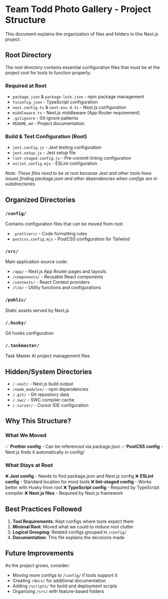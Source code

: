 # Team Todd Photo Gallery - Project Structure

This document explains the organization of files and folders in this Next.js project.

## Root Directory

The root directory contains essential configuration files that must be at the project root for tools to function properly:

### Required at Root
- `package.json` & `package-lock.json` - npm package management
- `tsconfig.json` - TypeScript configuration
- `next.config.ts` & `next-env.d.ts` - Next.js configuration
- `middleware.ts` - Next.js middleware (App Router requirement)
- `.gitignore` - Git ignore patterns
- `README.md` - Project documentation

### Build & Test Configuration (Root)
- `jest.config.js` - Jest testing configuration
- `jest.setup.js` - Jest setup file
- `lint-staged.config.js` - Pre-commit linting configuration
- `eslint.config.mjs` - ESLint configuration

*Note: These files need to be at root because Jest and other tools have issues finding package.json and other dependencies when configs are in subdirectories.*

## Organized Directories

### `/config/`
Contains configuration files that can be moved from root:
- `.prettierrc` - Code formatting rules
- `postcss.config.mjs` - PostCSS configuration for Tailwind

### `/src/`
Main application source code:
- `/app/` - Next.js App Router pages and layouts
- `/components/` - Reusable React components
- `/contexts/` - React Context providers
- `/lib/` - Utility functions and configurations

### `/public/`
Static assets served by Next.js

### `/.husky/`
Git hooks configuration

### `/.taskmaster/`
Task Master AI project management files

## Hidden/System Directories
- `/.next/` - Next.js build output
- `/node_modules/` - npm dependencies
- `/.git/` - Git repository data
- `/.swc/` - SWC compiler cache
- `/.cursor/` - Cursor IDE configuration

## Why This Structure?

### What We Moved
✅ **Prettier config** - Can be referenced via package.json
✅ **PostCSS config** - Next.js finds it automatically in config/

### What Stays at Root
❌ **Jest config** - Needs to find package.json and Next.js config
❌ **ESLint config** - Standard location for most tools
❌ **lint-staged config** - Works better with Husky from root
❌ **TypeScript config** - Required by TypeScript compiler
❌ **Next.js files** - Required by Next.js framework

## Best Practices Followed

1. **Tool Requirements**: Kept configs where tools expect them
2. **Minimal Root**: Moved what we could to reduce root clutter
3. **Logical Grouping**: Related configs grouped in `/config/`
4. **Documentation**: This file explains the decisions made

## Future Improvements

As the project grows, consider:
- Moving more configs to `/config/` if tools support it
- Creating `/docs/` for additional documentation
- Adding `/scripts/` for build and deployment scripts
- Organizing `/src/` with feature-based folders 